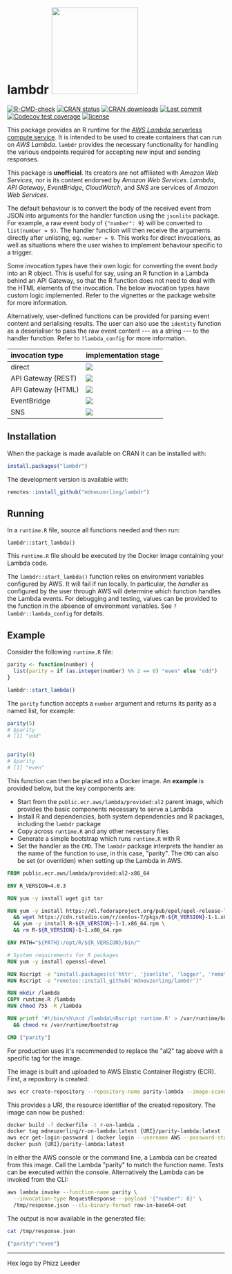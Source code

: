 # lambdr <img src="man/figures/lambdr.png" style="height:200px;" />

<!-- badges: start -->
[![R-CMD-check](https://github.com/mdneuzerling/lambdr/workflows/R-CMD-check/badge.svg)](https://github.com/mdneuzerling/lambdr/actions)
[![CRAN status](https://www.r-pkg.org/badges/version/lambdr)](https://cran.r-project.org/package=lambdr)
[![CRAN downloads](https://cranlogs.r-pkg.org/badges/lambdr)](https://cran.r-project.org/package=lambdr)
[![Last commit](https://img.shields.io/github/last-commit/mdneuzerling/lambdr/main.svg)](https://github.com/mdneuzerling/lambdr/tree/main)
[![Codecov test coverage](https://codecov.io/gh/mdneuzerling/lambdr/branch/main/graph/badge.svg)](https://app.codecov.io/gh/mdneuzerling/lambdr?branch=main)
[![license](https://img.shields.io/badge/license-MIT-lightgrey.svg)](https://choosealicense.com/licenses/mit/)
<!-- badges: end -->

This package provides an R runtime for the [_AWS Lambda_ serverless compute
service](https://aws.amazon.com/lambda/). It is intended to be used to create
containers that can run on _AWS Lambda_. `lambdr` provides the necessary
functionality for handling the various endpoints required for accepting new
input and sending responses.

This package is **unofficial**. Its creators are not affiliated with
_Amazon Web Services_, nor is its content endorsed by _Amazon Web Services_.
_Lambda_, _API Gateway_, _EventBridge_, _CloudWatch_, and _SNS_ are services of
_Amazon Web Services_.

The default behaviour is to convert the body of the received event from JSON
into arguments for the handler function using the `jsonlite` package. For
example, a raw event body of `{"number": 9}` will be converted to `list(number =
9)`. The handler function will then receive the arguments directly after
unlisting, eg. `number = 9`. This works for direct invocations, as well as
situations where the user wishes to implement behaviour specific to a trigger.

Some invocation types have their own logic for converting the event body into
an R object. This is useful for say, using an R function in a Lambda behind
an API Gateway, so that the R function does not need to deal with the HTML
elements of the invocation. The below invocation types have custom logic
implemented. Refer to the vignettes or the package website for more
information.

Alternatively, user-defined functions can be provided for parsing event
content and serialising results. The user can also use the `identity`
function as a deserialiser to pass the raw event content --- as a string ---
to the handler function. Refer to `?lambda_config` for more information.

 invocation type | implementation stage
|:---------------|:---------------------|
 direct | <img src="man/figures/lifecycle-stable.svg"/>
 API Gateway (REST) | <img src="man/figures/lifecycle-experimental.svg"/>
 API Gateway (HTML) | <img src="man/figures/lifecycle-experimental.svg"/>
 EventBridge | <img src="man/figures/lifecycle-experimental.svg"/>
 SNS | <img src="man/figures/lifecycle-experimental.svg"/>

## Installation

When the package is made available on CRAN it can be installed with:

```r
install.packages("lambdr")
```

The development version is available with:

```r
remotes::install_github("mdneuzerling/lambdr")
```

## Running

In a `runtime.R` file, source all functions needed and then run:

```{r}
lambdr::start_lambda()
```

This `runtime.R` file should be executed by the Docker image containing your
Lambda code.

The `lambdr::start_lambda()` function relies on environment variables
configured by AWS. It will fail if run locally. In particular, the _handler_ as
configured by the user through AWS will determine which function handles the
Lambda events. For debugging and testing, values can be provided to the function in the absence of environment variables. See `?lambdr::lambda_config` for
details.

## Example

Consider the following `runtime.R` file:

```r
parity <- function(number) {
  list(parity = if (as.integer(number) %% 2 == 0) "even" else "odd")
}

lambdr::start_lambda()
```

The `parity` function accepts a `number` argument and returns its parity as a named list, for example:

```r
parity(5)
# $parity
# [1] "odd"


parity(8)
# $parity
# [1] "even"
```

This function can then be placed into a Docker image. An **example** is provided below, but the key components are:

* Start from the `public.ecr.aws/lambda/provided:al2` parent image, which provides the basic components necessary to serve a Lambda
* Install R and dependencies, both system dependencies and R packages, including the `lambdr` package
* Copy across `runtime.R` and any other necessary files
* Generate a simple bootstrap which runs `runtime.R` with R
* Set the handler as the `CMD`. The `lambdr` package interprets the handler as the name of the function to use, in this case, "parity". The `CMD` can also be set (or overriden) when setting up the Lambda in AWS.

```dockerfile
FROM public.ecr.aws/lambda/provided:al2-x86_64

ENV R_VERSION=4.0.3

RUN yum -y install wget git tar

RUN yum -y install https://dl.fedoraproject.org/pub/epel/epel-release-latest-7.noarch.rpm \
  && wget https://cdn.rstudio.com/r/centos-7/pkgs/R-${R_VERSION}-1-1.x86_64.rpm \
  && yum -y install R-${R_VERSION}-1-1.x86_64.rpm \
  && rm R-${R_VERSION}-1-1.x86_64.rpm

ENV PATH="${PATH}:/opt/R/${R_VERSION}/bin/"

# System requirements for R packages
RUN yum -y install openssl-devel

RUN Rscript -e "install.packages(c('httr', 'jsonlite', 'logger', 'remotes'), repos = 'https://packagemanager.rstudio.com/all/__linux__/centos7/latest')"
RUN Rscript -e "remotes::install_github('mdneuzerling/lambdr')"

RUN mkdir /lambda
COPY runtime.R /lambda
RUN chmod 755 -R /lambda

RUN printf '#!/bin/sh\ncd /lambda\nRscript runtime.R' > /var/runtime/bootstrap \
  && chmod +x /var/runtime/bootstrap

CMD ["parity"]
```

For production uses it's recommended to replace the "al2" tag above with a specific tag for the image.

The image is built and uploaded to AWS Elastic Container Registry (ECR). First, a repository is created:

```bash
aws ecr create-repository --repository-name parity-lambda --image-scanning-configuration scanOnPush=true
```

This provides a URI, the resource identifier of the created repository. The image can now be pushed:

```bash
docker build -f dockerfile -t r-on-lambda .   
docker tag mdneuzerling/r-on-lambda:latest {URI}/parity-lambda:latest
aws ecr get-login-password | docker login --username AWS --password-stdin {URI}
docker push {URI}/parity-lambda:latest
```

In either the AWS console or the command line, a Lambda can be created from this image. Call the Lambda "parity" to match the function name. Tests can be executed within the console. Alternatively the Lambda can be invoked from the CLI:

```bash
aws lambda invoke --function-name parity \
  --invocation-type RequestResponse --payload '{"number": 8}' \
  /tmp/response.json --cli-binary-format raw-in-base64-out
```

The output is now available in the generated file:

```bash
cat /tmp/response.json            
```

```bash
{"parity":"even"}
```

---

Hex logo by Phizz Leeder
